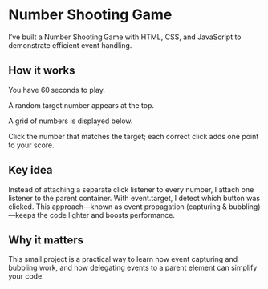 # Number Shooting Game

<p>I’ve built a Number Shooting Game with HTML, CSS, and JavaScript to demonstrate efficient event handling.</p>
<h2>How it works</h2>
<p>You have 60 seconds to play.</p>
<p>A random target number appears at the top.</p>
<p>A grid of numbers is displayed below.</p>
<p>Click the number that matches the target; each correct click adds one point to your score.</p>
<h2>Key idea</h2>
<p>Instead of attaching a separate click listener to every number, I attach one listener to the parent container. With event.target, I detect which button was clicked. This approach—known as event propagation (capturing & bubbling)—keeps the code lighter and boosts performance.</p>
<h2>Why it matters</h2>
<p>This small project is a practical way to learn how event capturing and bubbling work, and how delegating events to a parent element can simplify your code.</p>